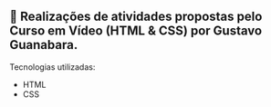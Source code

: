 ## 🎨 Realizações de atividades propostas pelo Curso em Vídeo (HTML & CSS) por Gustavo Guanabara.

Tecnologias utilizadas:

- HTML
- CSS
